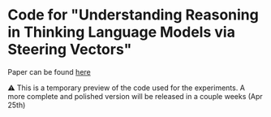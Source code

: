 # Code for "Understanding Reasoning in Thinking Language Models via Steering Vectors"

Paper can be found [here](https://openreview.net/forum?id=OwhVWNOBcz)

⚠️ This is a temporary preview of the code used for the experiments. A more complete and polished version will be released in a couple weeks (Apr 25th)
